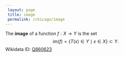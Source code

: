 ```yaml
---
 layout: page
 title: image
 permalink: /chicago/image
---
```

The **image** of a function $f:X\to Y$ is the set $$\text{im}(f) = \{T(x) \in Y \mid x \in X\}\subset Y.$$
Wikidata ID: [Q860623](https://www.wikidata.org/wiki/Q860623)